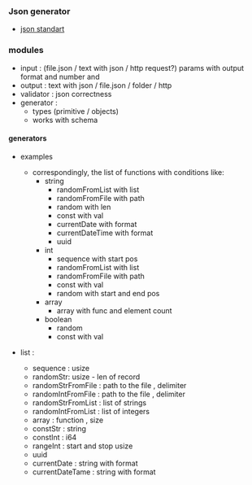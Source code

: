 ### Json generator

 - [json standart](https://www.json.org/json-en.html)
 
### modules
- input : (file.json / text with json / http request?) params with output format and number and 
- output : text with json / file.json / folder / http 
- validator : json correctness
- generator :  
    - types (primitive / objects)
    - works with schema  
    
#### generators
- examples  
    - correspondingly, the list of functions with conditions like:
        - string
            - randomFromList with list
            - randomFromFile with path
            - random with len
            - const with val
            - currentDate with format
            - currentDateTime with format
            - uuid
        - int 
            - sequence with start pos
            - randomFromList with list
            - randomFromFile with path
            - const with val
            - random with start and end pos
        - array
            - array with func and element count 
        - boolean
            - random
            - const with val     
            
- list :
    - sequence : usize
    - randomStr: usize - len of record
    - randomStrFromFile : path to the file , delimiter
    - randomIntFromFile : path to the file , delimiter
    - randomStrFromList : list of strings
    - randomIntFromList : list of integers
    - array : function , size
    - constStr : string
    - constInt : i64
    - rangeInt : start and stop usize
    - uuid 
    - currentDate : string with format
    - currentDateTame : string with format
    